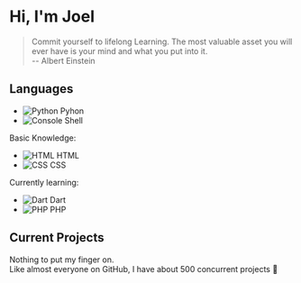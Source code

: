 # Hi, I'm Joel
> Commit yourself to lifelong Learning. The most valuable asset you will ever have is your mind and what you put into it.  
> -- Albert Einstein

## Languages
- ![Python](https://img.icons8.com/color/30/000000/python--v1.png) Pyhon  
- ![Console](https://img.icons8.com/color/30/console.png) Shell 

Basic Knowledge:
- ![HTML](https://img.icons8.com/color/30/html-5.png) HTML  
- ![CSS](https://img.icons8.com/color/30/css3.png) CSS 

Currently learning:  
- ![Dart](https://img.icons8.com/color/30/dart.png) Dart  
- ![PHP](https://img.icons8.com/color/30/php.png) PHP  
## Current Projects
Nothing to put my finger on.  
Like almost everyone on GitHub, I have about 500 concurrent projects :slightly_smiling_face: 

<!--
**JoelJoos/JoelJoos** is a ✨ _special_ ✨ repository because its `README.md` (this file) appears on your GitHub profile.

Here are some ideas to get you started:

- 🔭 I’m currently working on ...
- 🌱 I’m currently learning ...
- 👯 I’m looking to collaborate on ...
- 🤔 I’m looking for help with ...
- 💬 Ask me about ...
- 📫 How to reach me: ...
- 😄 Pronouns: ...
- ⚡ Fun fact: ...
-->
